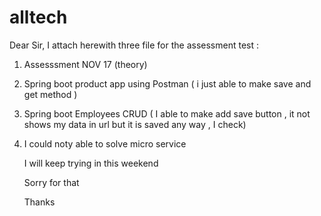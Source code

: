 # alltech
Dear Sir, I attach herewith three file for the assessment test : 

1) Assesssment NOV 17 (theory)
2) Spring boot product app using Postman ( i just able to make save and get method )
3) Spring boot Employees CRUD ( I able to make add save button , it not shows my data in url but it is saved any way , I check)
4) I could noty able to solve micro service

   I will keep trying in this weekend

   Sorry for that

   Thanks

   
